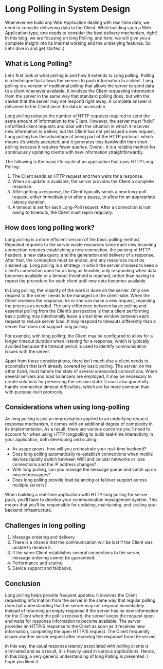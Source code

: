 # Long Polling in System Design

Whenever we build any Web Application dealing with real-time data, we need to consider delivering data to the Client. While building such a Web Application type, one needs to consider the best delivery mechanism, right! In this blog, we are focusing on long Polling, and here, we will give you a complete insight into its internal working and the underlying features. So Let’s dive in and get started :)

## What is Long Polling?

Let’s first look at what polling is and how it extends to Long polling. Polling is a technique that allows the servers to push information to a client. Long polling is a version of traditional polling that allows the server to send data to a client whenever available. It involves the Client requesting information from the server in the same way that standard polling does, but with the caveat that the server may not respond right away. A complete answer is delivered to the Client once the data is accessible.

Long polling reduces the number of HTTP requests required to send the same amount of information to the Client. However, the server must “hold” unfulfilled client requests and deal with the situation in which it receives new information to deliver, but the Client has not yet issued a new request. Long polling has the advantage of being part of the HTTP protocol, which means it’s widely accepted, and it generates less bandwidth than short polling because it requires fewer queries. Overall, it is a reliable method for continuously updating clients with new information straightforwardly.

The following is the basic life cycle of an application that uses HTTP Long-Polling:
1. The Client sends an HTTP request and then waits for a response.
2. When an update is available, the server provides the Client a complete response.
3. After getting a response, the Client typically sends a new long-poll request, either immediately or after a pause, to allow for an appropriate latency duration.
4. A timeout is set for each Long-Poll request. After a connection is lost owing to timeouts, the Client must rejoin regularly.

## How does long polling work?

Long polling is a more efficient version of the basic polling method. Repeated requests to the server waste resources since each new incoming connection requires establishing a new connection, the parsing of HTTP headers, a new data query, and the generation and delivery of a response. After that, the connection must be ended, and any resources must be cleaned up. Long polling is a strategy in which the server chooses to keep a client’s connection open for as long as feasible, only responding when data becomes available or a timeout threshold is reached, rather than having to repeat the procedure for each client until new data becomes available.

In Long polling, the majority of the work is done on the server. Only one request to the server needs to be managed on the client-side. When the Client receives the response, he or she can make a new request, repeating the process as needed. The only difference between basic polling and essential polling from the Client’s perspective is that a client performing basic polling may intentionally leave a small time window between each request to reduce server load. It may respond to timeouts differently than a server that does not support long polling.

For example, with long polling, the Client may be configured to allow for a longer timeout duration when listening for a response, which is typically avoided because the timeout period is used to identify communication issues with the server.

Apart from these considerations, there isn’t much else a client needs to accomplish that isn’t already covered by basic polling. The server, on the other hand, must handle the state of several unresolved connections. When several servers and load balancers are employed, it may be necessary to create solutions for preserving the session state. It must also gracefully handle connection timeout difficulties, which are far more common than with purpose-built protocols.

## Considerations when using long-polling

As long polling is just an improvisation applied to an underlying request-response mechanism, it comes with an additional degree of complexity in its implementation. As a result, there are various concerns you’ll need to account for when using HTTP longpolling to build real-time interactivity in your application, both developing and scaling.
- As usage grows, how will you orchestrate your real-time backend?
- Does long polling automatically re-establish connections when mobile devices rapidly switch between WiFi and cellular networks or lose connections and the IP address changes?
- With long polling, can you manage the message queue and catch up on missed messages?
- Does long polling provide load balancing or failover support across multiple servers?

When building a real-time application with HTTP long polling for server push, you’ll have to develop your communication management system. This means that you’ll be responsible for updating, maintaining, and scaling your backend infrastructure.

## Challenges in long polling

1. Message ordering and delivery
2. There is a chance that the communication will be lost if the Client was unable to receive it.
3. If the same Client establishes several connections to the server, message ordering cannot be guaranteed.
4. Performance and scaling
5. Device support and fallbacks.

## Conclusion

Long polling helps provide frequent updates. It involves the Client requesting information from the server in the same way that regular polling does but understanding that the server may not respond immediately. Instead of returning an empty response if the server has no new information for the Client when the poll is received, the server keeps the request open and waits for response information to become available. The server provides an HTTP/S response to the Client as soon as it receives new information, completing the open HTTP/S request. The Client frequently issues another server request after receiving the response from the server.

In this way, the usual response latency associated with polling clients is eliminated and as a result, it is heavily used in various applications. Hence, in this blog, a very generic understanding of long Polling is presented. I hope you liked it.

